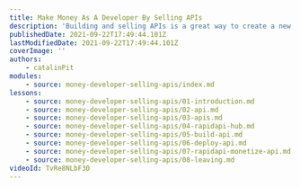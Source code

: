 ```yaml
---
title: Make Money As A Developer By Selling APIs
description: 'Building and selling APIs is a great way to create a new source of passive income. Thus, in this video, you will see how to monetize your API!'
publishedDate: 2021-09-22T17:49:44.101Z
lastModifiedDate: 2021-09-22T17:49:44.101Z
coverImage: ''
authors:
    - catalinPit
modules:
    - source: money-developer-selling-apis/index.md
lessons:
    - source: money-developer-selling-apis/01-introduction.md
    - source: money-developer-selling-apis/02-api.md
    - source: money-developer-selling-apis/03-apis.md
    - source: money-developer-selling-apis/04-rapidapi-hub.md
    - source: money-developer-selling-apis/05-build-api.md
    - source: money-developer-selling-apis/06-deploy-api.md
    - source: money-developer-selling-apis/07-rapidapi-monetize-api.md
    - source: money-developer-selling-apis/08-leaving.md
videoId: TvRe8NLbF30
---
```

